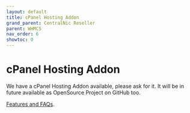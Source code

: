 ```yaml
---
layout: default
title: cPanel Hosting Addon
grand_parent: CentralNic Reseller
parent: WHMCS
nav_order: 6
showtoc: 0
---
```


# cPanel Hosting Addon

We have a cPanel Hosting Addon available, please ask for it.
It will be in future available as OpenSource Project on GitHub too.

[Features and FAQs](https://kb.centralnicreseller.com/hosting/cpanel).
